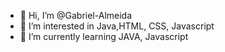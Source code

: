 - 👋 Hi, I’m @Gabriel-Almeida
- 👀 I’m interested in Java,HTML, CSS, Javascript
- 🌱 I’m currently learning JAVA, Javascript
